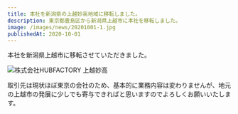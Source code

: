 ```yaml
---
title: 本社を新潟県の上越妙高地域に移転しました。
description: 東京都豊島区から新潟県上越市に本社を移転しました。
image: /images/news/20201001-1.jpg
publishedAt: 2020-10-01
---
```


本社を新潟県上越市に移転させていただきました。

![株式会社HUBFACTORY 上越妙高](/images/news/20201001-1.jpg)

取引先は現状ほぼ東京の会社のため、基本的に業務内容は変わりませんが、地元の上越市の発展に少しでも寄与できればと思いますのでよろしくお願いいたします。
